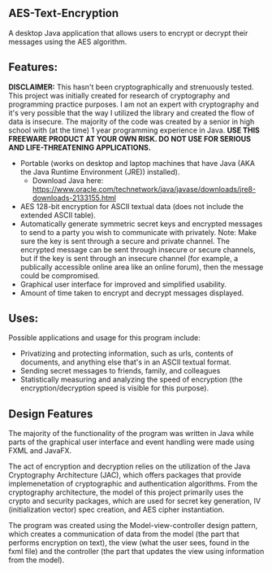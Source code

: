 ## AES-Text-Encryption
A desktop Java application that allows users to encrypt or decrypt their messages using the AES algorithm.

## Features:
**DISCLAIMER:** This hasn't been cryptographically and strenuously tested. This project was initially created for research of cryptography and programming practice purposes. I am not an expert with cryptography and it's very possible that the way I utilized the library and created the flow of data is insecure. The majority of the code was created by a senior in high school with (at the time) 1 year programming experience in Java. **USE THIS FREEWARE PRODUCT AT YOUR OWN RISK. DO NOT USE FOR SERIOUS AND LIFE-THREATENING APPLICATIONS.**

- Portable (works on desktop and laptop machines that have Java (AKA the Java Runtime Environment (JRE)) installed).
  - Download Java here: https://www.oracle.com/technetwork/java/javase/downloads/jre8-downloads-2133155.html
- AES 128-bit encryption for ASCII textual data (does not include the extended ASCII table). 
- Automatically generate symmetric secret keys and encrypted messages to send to a party you wish to communicate with privately. 
  Note: Make sure the key is sent through a secure and private channel. The encrypted message can be sent through insecure or
  secure channels, but if the key is sent through an insecure channel (for example, a publically accessible online area like an online forum), then the message could be compromised. 
- Graphical user interface for improved and simplified usability. 
- Amount of time taken to encrypt and decrypt messages displayed.

## Uses:      
Possible applications and usage for this program include:
- Privatizing and protecting information, such as urls, contents of documents, and anything else that's in an ASCII textual format.
- Sending secret messages to friends, family, and colleagues
- Statistically measuring and analyzing the speed of encryption (the encryption/decryption speed is visible for this purpose).

## Design Features
The majority of the functionality of the program was written in Java while parts of the graphical user interface and event handling were made using FXML and JavaFX.

The act of encryption and decryption relies on the utilization of the Java Cryptography Architecture (JAC), which offers packages that provide implemenetation of cryptographic and authentication algorithms. From the cryptography architecture, the model of this project primarily uses the crypto and security packages, which are used for secret key generation, IV (initialization vector) spec creation, and AES cipher instantiation.

The program was created using the Model-view-controller design pattern, which creates a communication of data from the model (the part that performs encryption on text), the view (what the user sees, found in the fxml file) and the controller (the part that updates the view using information from the model). 

